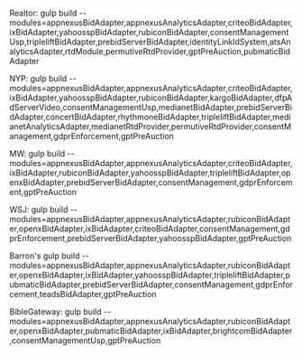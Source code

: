Realtor:
gulp build --modules=appnexusBidAdapter,appnexusAnalyticsAdapter,criteoBidAdapter,ixBidAdapter,yahoosspBidAdapter,rubiconBidAdapter,consentManagementUsp,tripleliftBidAdapter,prebidServerBidAdapter,identityLinkIdSystem,atsAnalyticsAdapter,rtdModule,permutiveRtdProvider,gptPreAuction,pubmaticBidAdapter

NYP:
gulp build --modules=appnexusBidAdapter,appnexusAnalyticsAdapter,criteoBidAdapter,ixBidAdapter,yahoosspBidAdapter,rubiconBidAdapter,kargoBidAdapter,dfpAdServerVideo,consentManagementUsp,medianetBidAdapter,prebidServerBidAdapter,concertBidAdapter,rhythmoneBidAdapter,tripleliftBidAdapter,medianetAnalyticsAdapter,medianetRtdProvider,permutiveRtdProvider,consentManagement,gdprEnforcement,gptPreAuction

MW:
gulp build --modules=appnexusBidAdapter,appnexusAnalyticsAdapter,criteoBidAdapter,ixBidAdapter,rubiconBidAdapter,yahoosspBidAdapter,tripleliftBidAdapter,openxBidAdapter,prebidServerBidAdapter,consentManagement,gdprEnforcement,gptPreAuction

WSJ:
gulp build --modules=appnexusBidAdapter,appnexusAnalyticsAdapter,rubiconBidAdapter,openxBidAdapter,ixBidAdapter,criteoBidAdapter,consentManagement,gdprEnforcement,prebidServerBidAdapter,yahoosspBidAdapter,gptPreAuction

Barron's
gulp build --modules=appnexusBidAdapter,appnexusAnalyticsAdapter,rubiconBidAdapter,openxBidAdapter,ixBidAdapter,yahoosspBidAdapter,tripleliftBidAdapter,pubmaticBidAdapter,prebidServerBidAdapter,consentManagement,gdprEnforcement,teadsBidAdapter,gptPreAuction

BibleGateway:
gulp build --modules=appnexusBidAdapter,appnexusAnalyticsAdapter,rubiconBidAdapter,openxBidAdapter,pubmaticBidAdapter,ixBidAdapter,brightcomBidAdapter,consentManagementUsp,gptPreAuction
